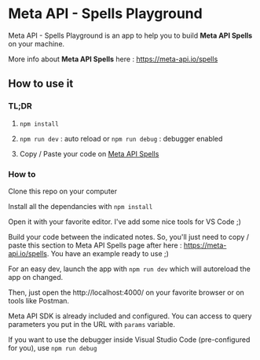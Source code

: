 # Meta API - Spells Playground

Meta API - Spells Playground is an app to help you to build **Meta API Spells** on your machine.

More info about **Meta API Spells** here : https://meta-api.io/spells

## How to use it

### TL;DR

1. `npm install`

2. `npm run dev` : auto reload or `npm run debug` : debugger enabled

3. Copy / Paste your code on [Meta API Spells](https://meta-api.io/spells)

### How to

Clone this repo on your computer

Install all the dependancies with `npm install`

Open it with your favorite editor. I've add some nice tools for VS Code ;)

Build your code between the indicated notes. So, you'll just need to copy / paste this section to Meta API Spells page after here : https://meta-api.io/spells.
You have an example ready to use ;)

For an easy dev, launch the app with `npm run dev` which will autoreload the app on changed.

Then, just open the http://localhost:4000/ on your favorite browser or on tools like Postman.

Meta API SDK is already included and configured. You can access to query parameters you put in the URL with `params` variable.

If you want to use the debugger inside Visual Studio Code (pre-configured for you), use `npm run debug`